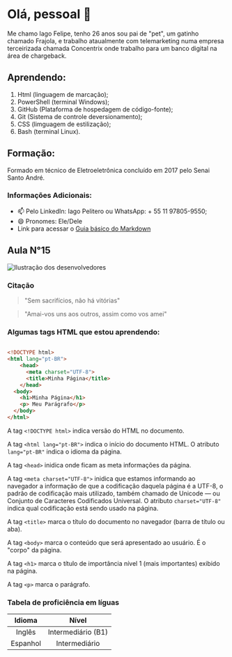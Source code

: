 # Olá, pessoal 👋

Me chamo Iago Felipe, tenho 26 anos sou pai de "pet", um gatinho chamado Frajola, e trabalho ataualmente com telemarketing numa empresa terceirizada chamada Concentrix onde trabalho para um banco digital na área de chargeback.

## Aprendendo:

1. Html (linguagem de marcação);
2. PowerShell (terminal Windows);
3. GitHub (Plataforma de hospedagem de código-fonte);
4. Git (Sistema de controle deversionamento);
5. CSS (limguagem de estilização);
6. Bash (terminal Linux).

## Formação:
Formado em técnico de Eletroeletrônica concluído em 2017 pelo Senai Santo André.

### Informações Adicionais: 

- 📫 Pelo LinkedIn: Iago Pelitero ou WhatsApp: + 55 11 97805-9550;
- 😄 Pronomes: Ele/Dele
- Link para acessar o [Guia básico do Markdown](https://docs.pipz.com/central-de-ajuda/learning-center/guia-basico-de-markdown#open)

## Aula N°15
![Ilustração dos desenvolvedores](https://image.freepik.com/vetores-gratis/desenvolvedor-trabalhando-na-ilustracao-plana-da-interface_418302-681.jpg)

### Citação

>"Sem sacrifícios, não há vitórias"

>"Amai-vos uns aos outros, assim como vos amei"

### Algumas tags HTML que estou aprendendo:

```html

<!DOCTYPE html>
<html lang="pt-BR">
    <head>
      <meta charset="UTF-8">
      <title>Minha Página</title>
    </head>
  <body>
    <h1>Minha Página</h1>
    <p> Meu Parágrafo</p>
  </body>
</html>
```
A tag `<!DOCTYPE html>` indica versão do HTML no documento.

A tag `<html lang="pt-BR">` indica o início do documento HTML. O atributo `lang="pt-BR"` indica o idioma da página.

A tag `<head>` inidica onde ficam as meta informações da página. 

A tag `<meta charset="UTF-8">` inidica que estamos informando ao navegador a informação de que a codificação daquela página é a UTF-8, o padrão de codificação mais utilizado, também chamado de Unicode — ou Conjunto de Caracteres Codificados Universal. O atributo `charset="UTF-8"` indica qual codificação está sendo usado na página.

A tag `<title>` marca o título do documento no navegador (barra de título ou aba).

A tag `<body>` marca o conteúdo que será apresentado ao usuário. É o "corpo" da página.

A tag `<h1>` marca o título de importância nível 1 (mais importantes) exibido na página.

A tag `<p>` marca o parágrafo.

### Tabela de proficiência em líguas

Idioma | Nível
:------: | :-------:
Inglês | Intermediário (B1)
Espanhol | Intermediário 
